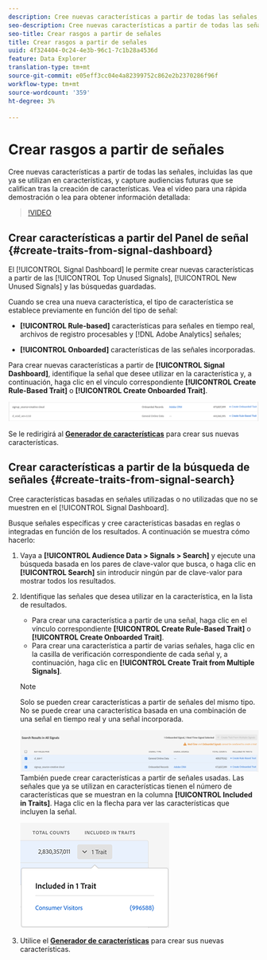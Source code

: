 ```yaml
---
description: Cree nuevas características a partir de todas las señales, incluidas las que ya se utilizan en características, y capture audiencias futuras que se califican tras la creación de características.
seo-description: Cree nuevas características a partir de todas las señales, incluidas las que ya se utilizan en características, y capture audiencias futuras que se califican tras la creación de características.
seo-title: Crear rasgos a partir de señales
title: Crear rasgos a partir de señales
uuid: 4f324404-0c24-4e3b-96c1-7c1b28a4536d
feature: Data Explorer
translation-type: tm+mt
source-git-commit: e05eff3cc04e4a82399752c862e2b2370286f96f
workflow-type: tm+mt
source-wordcount: '359'
ht-degree: 3%

---
```



# Crear rasgos a partir de señales

Cree nuevas características a partir de todas las señales, incluidas las que ya se utilizan en características, y capture audiencias futuras que se califican tras la creación de características. Vea el vídeo para una rápida demostración o lea para obtener información detallada:

>[!VIDEO](https://video.tv.adobe.com/v/25169/?quality=12)

## Crear características a partir del Panel de señal {#create-traits-from-signal-dashboard}

El [!UICONTROL Signal Dashboard] le permite crear nuevas características a partir de las [!UICONTROL Top Unused Signals], [!UICONTROL New Unused Signals] y las búsquedas guardadas.

Cuando se crea una nueva característica, el tipo de característica se establece previamente en función del tipo de señal:

* **[!UICONTROL Rule-based]** características para señales en tiempo real, archivos de registro procesables y  [!DNL Adobe Analytics] señales;

* **[!UICONTROL Onboarded]** características de las señales incorporadas.

Para crear nuevas características a partir de **[!UICONTROL Signal Dashboard]**, identifique la señal que desee utilizar en la característica y, a continuación, haga clic en el vínculo correspondiente **[!UICONTROL Create Rule-Based Trait]** o **[!UICONTROL Create Onboarded Trait]**.

![](assets/signals-create-trait.png)

Se le redirigirá al **[Generador de características](../../features/traits/about-trait-builder.md)** para crear sus nuevas características.

## Crear características a partir de la búsqueda de señales {#create-traits-from-signal-search}

Cree características basadas en señales utilizadas o no utilizadas que no se muestren en el [!UICONTROL Signal Dashboard].

Busque señales específicas y cree características basadas en reglas o integradas en función de los resultados. A continuación se muestra cómo hacerlo:

1. Vaya a **[!UICONTROL Audience Data > Signals > Search]** y ejecute una búsqueda basada en los pares de clave-valor que busca, o haga clic en **[!UICONTROL Search]** sin introducir ningún par de clave-valor para mostrar todos los resultados.
2. Identifique las señales que desea utilizar en la característica, en la lista de resultados.
   * Para crear una característica a partir de una señal, haga clic en el vínculo correspondiente **[!UICONTROL Create Rule-Based Trait]** o **[!UICONTROL Create Onboarded Trait]**.
   * Para crear una característica a partir de varias señales, haga clic en la casilla de verificación correspondiente de cada señal y, a continuación, haga clic en **[!UICONTROL Create Trait from Multiple Signals]**.

   >[!NOTE]
   >Solo se pueden crear características a partir de señales del mismo tipo. No se puede crear una característica basada en una combinación de una señal en tiempo real y una señal incorporada.
   >
   > ![](assets/signals-create-trait-search.png)
   >También puede crear características a partir de señales usadas. Las señales que ya se utilizan en características tienen el número de características que se muestran en la columna **[!UICONTROL Included in Traits]**. Haga clic en la flecha para ver las características que incluyen la señal.
   >
   >![](assets/signals-used-traits.png)

3. Utilice el **[Generador de características](../../features/traits/about-trait-builder.md)** para crear sus nuevas características.
